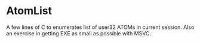 # AtomList
A few lines of C to enumerates list of user32 ATOMs in current session.
Also an exercise in getting EXE as small as possible with MSVC.
